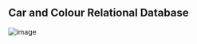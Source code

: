 ## Car and Colour Relational Database

![image](https://github.com/user-attachments/assets/8aa6fae6-7c03-4732-9451-368e125afb15)
